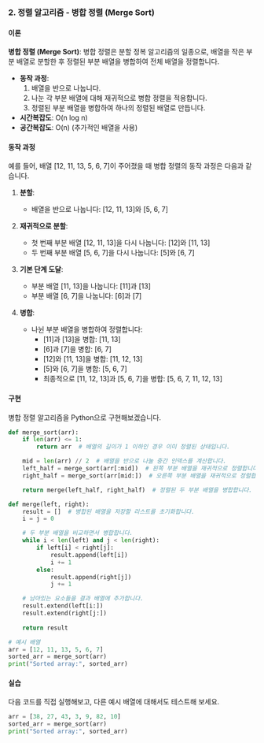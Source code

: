 ### 2. 정렬 알고리즘 - 병합 정렬 (Merge Sort)

#### 이론
**병합 정렬 (Merge Sort)**: 병합 정렬은 분할 정복 알고리즘의 일종으로, 배열을 작은 부분 배열로 분할한 후 정렬된 부분 배열을 병합하여 전체 배열을 정렬합니다.
- **동작 과정**:
  1. 배열을 반으로 나눕니다.
  2. 나눈 각 부분 배열에 대해 재귀적으로 병합 정렬을 적용합니다.
  3. 정렬된 부분 배열을 병합하여 하나의 정렬된 배열로 만듭니다.
- **시간복잡도**: O(n log n)
- **공간복잡도**: O(n) (추가적인 배열을 사용)

#### 동작 과정
예를 들어, 배열 [12, 11, 13, 5, 6, 7]이 주어졌을 때 병합 정렬의 동작 과정은 다음과 같습니다.

1. **분할**:
   - 배열을 반으로 나눕니다: [12, 11, 13]와 [5, 6, 7]

2. **재귀적으로 분할**:
   - 첫 번째 부분 배열 [12, 11, 13]을 다시 나눕니다: [12]와 [11, 13]
   - 두 번째 부분 배열 [5, 6, 7]을 다시 나눕니다: [5]와 [6, 7]

3. **기본 단계 도달**:
   - 부분 배열 [11, 13]을 나눕니다: [11]과 [13]
   - 부분 배열 [6, 7]을 나눕니다: [6]과 [7]

4. **병합**:
   - 나뉜 부분 배열을 병합하여 정렬합니다:
     - [11]과 [13]을 병합: [11, 13]
     - [6]과 [7]을 병합: [6, 7]
     - [12]와 [11, 13]을 병합: [11, 12, 13]
     - [5]와 [6, 7]을 병합: [5, 6, 7]
     - 최종적으로 [11, 12, 13]과 [5, 6, 7]을 병합: [5, 6, 7, 11, 12, 13]

#### 구현
병합 정렬 알고리즘을 Python으로 구현해보겠습니다.

```python
def merge_sort(arr):
    if len(arr) <= 1:
        return arr  # 배열의 길이가 1 이하인 경우 이미 정렬된 상태입니다.

    mid = len(arr) // 2  # 배열을 반으로 나눌 중간 인덱스를 계산합니다.
    left_half = merge_sort(arr[:mid])  # 왼쪽 부분 배열을 재귀적으로 정렬합니다.
    right_half = merge_sort(arr[mid:])  # 오른쪽 부분 배열을 재귀적으로 정렬합니다.

    return merge(left_half, right_half)  # 정렬된 두 부분 배열을 병합합니다.

def merge(left, right):
    result = []  # 병합된 배열을 저장할 리스트를 초기화합니다.
    i = j = 0

    # 두 부분 배열을 비교하면서 병합합니다.
    while i < len(left) and j < len(right):
        if left[i] < right[j]:
            result.append(left[i])
            i += 1
        else:
            result.append(right[j])
            j += 1

    # 남아있는 요소들을 결과 배열에 추가합니다.
    result.extend(left[i:])
    result.extend(right[j:])
    
    return result

# 예시 배열
arr = [12, 11, 13, 5, 6, 7]
sorted_arr = merge_sort(arr)
print("Sorted array:", sorted_arr)
```

#### 실습
다음 코드를 직접 실행해보고, 다른 예시 배열에 대해서도 테스트해 보세요.

```python
arr = [38, 27, 43, 3, 9, 82, 10]
sorted_arr = merge_sort(arr)
print("Sorted array:", sorted_arr)
```
